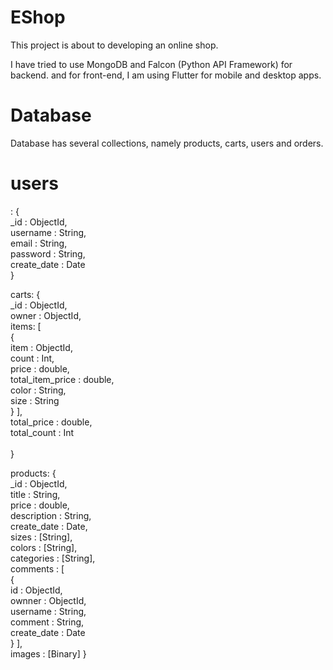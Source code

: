 # EShop
This project is about to developing an online shop.

I have tried to use MongoDB and Falcon (Python API Framework) for backend.
and for front-end, I am using Flutter for mobile and desktop apps.

# Database
Database has several collections, namely products, carts, users and orders.

<h1>users</h1>:
    {<br />
        _id : ObjectId,<br />
        username : String,<br />
        email : String,<br />
        password : String,<br />
        create_date : Date<br />
    }

carts:
    {<br />
        _id : ObjectId,<br />
        owner : ObjectId,<br />
        items: [<br />
            {<br />
                item : ObjectId,<br />
                count : Int,<br />
                price : double,<br />
                total_item_price : double,<br />
                color : String,<br />
                size : String<br />
            }
        ],<br />
        total_price : double,<br />
        total_count : Int     <br />   
    }

products:
    {<br />
        _id : ObjectId,<br />
        title : String,<br />
        price : double,<br />
        description : String,<br />
        create_date : Date,<br />
        sizes : [String],<br />
        colors : [String],<br />
        categories : [String],<br />
        comments : [<br />
            {<br />
                id : ObjectId,<br />
                ownner : ObjectId,<br />
                username : String,<br />
                comment : String,<br />
                create_date : Date<br />
            }
        ],<br />
        images : [Binary]
    }